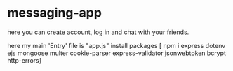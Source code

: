# messaging-app
here you can create account, log in and chat with your friends.

here my main 'Entry' file is "app.js"
install packages 
[ npm i express dotenv ejs mongoose multer cookie-parser express-validator jsonwebtoken bcrypt http-errors]
